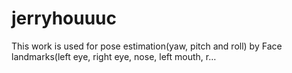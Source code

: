 # jerryhouuuc
This work is used for pose estimation(yaw, pitch and roll) by Face landmarks(left eye, right eye, nose, left mouth, r…
